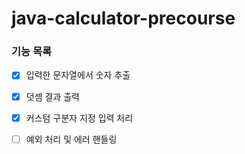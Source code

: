 # java-calculator-precourse

### 기능 목록
- [x] 입력한 문자열에서 숫자 추출
- [x] 덧셈 결과 출력
- [x] 커스텀 구분자 지정 입력 처리
- [ ] 예외 처리 및 에러 핸들링

